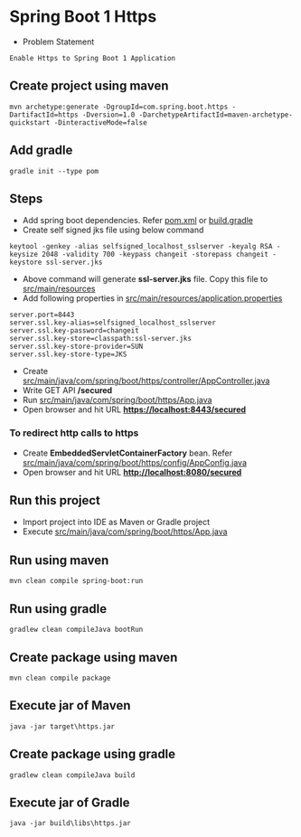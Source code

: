# Spring Boot 1 Https

* Problem Statement
```
Enable Https to Spring Boot 1 Application
```

## Create project using maven
```
mvn archetype:generate -DgroupId=com.spring.boot.https -DartifactId=https -Dversion=1.0 -DarchetypeArtifactId=maven-archetype-quickstart -DinteractiveMode=false
```

## Add gradle
```
gradle init --type pom
```
## Steps
* Add spring boot dependencies. Refer [pom.xml](pom.xml) or [build.gradle](build.gradle)
* Create self signed jks file using below command
```
keytool -genkey -alias selfsigned_localhost_sslserver -keyalg RSA -keysize 2048 -validity 700 -keypass changeit -storepass changeit -keystore ssl-server.jks
```
* Above command will generate **ssl-server.jks** file. Copy this file to [src/main/resources](src/main/resources)
* Add following properties in [src/main/resources/application.properties](src/main/resources/application.properties)
```
server.port=8443
server.ssl.key-alias=selfsigned_localhost_sslserver
server.ssl.key-password=changeit
server.ssl.key-store=classpath:ssl-server.jks
server.ssl.key-store-provider=SUN
server.ssl.key-store-type=JKS
```
* Create [src/main/java/com/spring/boot/https/controller/AppController.java](src/main/java/com/spring/boot/https/controller/AppController.java)
* Write GET API **/secured**
* Run [src/main/java/com/spring/boot/https/App.java](src/main/java/com/spring/boot/https/App.java)
* Open browser and hit URL **[https://localhost:8443/secured](https://localhost:8443/secured)**

### To redirect http calls to https
* Create **EmbeddedServletContainerFactory** bean. Refer [src/main/java/com/spring/boot/https/config/AppConfig.java](src/main/java/com/spring/boot/https/config/AppConfig.java)
* Open browser and hit URL **[http://localhost:8080/secured](http://localhost:8080/secured)**

## Run this project
* Import project into IDE as Maven or Gradle project
* Execute [src/main/java/com/spring/boot/https/App.java](src/main/java/com/spring/boot/https/App.java)

## Run using maven
```
mvn clean compile spring-boot:run
```

## Run using gradle
```
gradlew clean compileJava bootRun
```

## Create package using maven
```
mvn clean compile package
```

## Execute jar of Maven
```
java -jar target\https.jar
```

## Create package using gradle
```
gradlew clean compileJava build
```

## Execute jar of Gradle
```
java -jar build\libs\https.jar
```